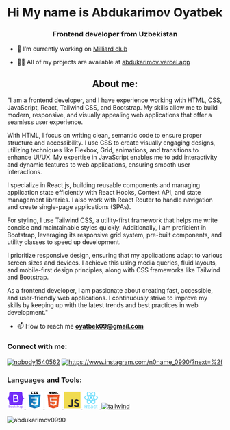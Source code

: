 <h1 align="center">Hi My name is Abdukarimov Oyatbek</h1>
<h3 align="center">Frontend developer from Uzbekistan</h3>

- 🔭 I’m currently working on [Milliard club](https://milliarduz-y5rg.vercel.app/)

- 👨‍💻 All of my projects are available at [abdukarimov.vercel.app](abdukarimov.vercel.app)
<h2 align="center">About me:</h3>
"I am a frontend developer, and I have experience working with HTML, CSS, JavaScript, React, Tailwind CSS, and Bootstrap. My skills allow me to build modern, responsive, and visually appealing web applications that offer a seamless user experience.

With HTML, I focus on writing clean, semantic code to ensure proper structure and accessibility. I use CSS to create visually engaging designs, utilizing techniques like Flexbox, Grid, animations, and transitions to enhance UI/UX. My expertise in JavaScript enables me to add interactivity and dynamic features to web applications, ensuring smooth user interactions.

I specialize in React.js, building reusable components and managing application state efficiently with React Hooks, Context API, and state management libraries. I also work with React Router to handle navigation and create single-page applications (SPAs).

For styling, I use Tailwind CSS, a utility-first framework that helps me write concise and maintainable styles quickly. Additionally, I am proficient in Bootstrap, leveraging its responsive grid system, pre-built components, and utility classes to speed up development.

I prioritize responsive design, ensuring that my applications adapt to various screen sizes and devices. I achieve this using media queries, fluid layouts, and mobile-first design principles, along with CSS frameworks like Tailwind and Bootstrap.

As a frontend developer, I am passionate about creating fast, accessible, and user-friendly web applications. I continuously strive to improve my skills by keeping up with the latest trends and best practices in web development."


- 📫 How to reach me **oyatbek09@gmail.com**

<h3 align="left">Connect with me:</h3>
<p align="left">
<a href="https://twitter.com/nobody1540562" target="blank"><img align="center" src="https://raw.githubusercontent.com/rahuldkjain/github-profile-readme-generator/master/src/images/icons/Social/twitter.svg" alt="nobody1540562" height="30" width="40" /></a>
<a href="https://instagram.com/https://www.instagram.com/n0name_0990/?next=%2f" target="blank"><img align="center" src="https://raw.githubusercontent.com/rahuldkjain/github-profile-readme-generator/master/src/images/icons/Social/instagram.svg" alt="https://www.instagram.com/n0name_0990/?next=%2f" height="30" width="40" /></a>
</p>

<h3 align="left">Languages and Tools:</h3>
<p align="left"> <a href="https://getbootstrap.com" target="_blank" rel="noreferrer"> <img src="https://raw.githubusercontent.com/devicons/devicon/master/icons/bootstrap/bootstrap-plain-wordmark.svg" alt="bootstrap" width="40" height="40"/> </a> <a href="https://www.w3schools.com/css/" target="_blank" rel="noreferrer"> <img src="https://raw.githubusercontent.com/devicons/devicon/master/icons/css3/css3-original-wordmark.svg" alt="css3" width="40" height="40"/> </a> <a href="https://www.w3.org/html/" target="_blank" rel="noreferrer"> <img src="https://raw.githubusercontent.com/devicons/devicon/master/icons/html5/html5-original-wordmark.svg" alt="html5" width="40" height="40"/> </a> <a href="https://developer.mozilla.org/en-US/docs/Web/JavaScript" target="_blank" rel="noreferrer"> <img src="https://raw.githubusercontent.com/devicons/devicon/master/icons/javascript/javascript-original.svg" alt="javascript" width="40" height="40"/> </a> <a href="https://reactjs.org/" target="_blank" rel="noreferrer"> <img src="https://raw.githubusercontent.com/devicons/devicon/master/icons/react/react-original-wordmark.svg" alt="react" width="40" height="40"/> </a> <a href="https://tailwindcss.com/" target="_blank" rel="noreferrer"> <img src="https://www.vectorlogo.zone/logos/tailwindcss/tailwindcss-icon.svg" alt="tailwind" width="40" height="40"/> </a> </p>

<p><img align="center" src="https://github-readme-stats.vercel.app/api/top-langs?username=abdukarimov0990&show_icons=true&locale=en&layout=compact" alt="abdukarimov0990" /></p>
